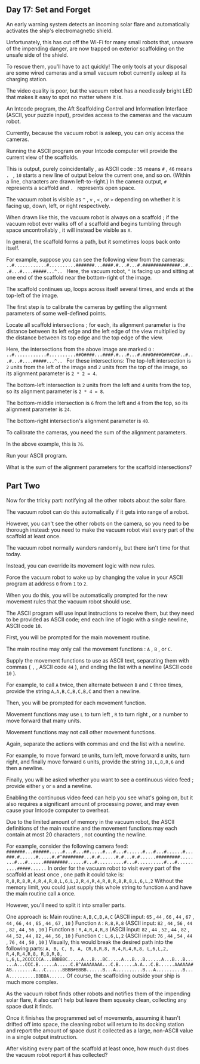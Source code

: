 ## Day 17: Set and Forget

 An early warning system detects an incoming solar flare and automatically activates the ship's electromagnetic shield.

Unfortunately, this has cut off the Wi-Fi for many small robots that, unaware of the impending danger, are now trapped on exterior scaffolding on the unsafe side of the shield.

To rescue them, you'll have to act quickly! The only tools at your disposal are some wired cameras and a small vacuum robot currently asleep at its charging station.

The video quality is poor, but the vacuum robot has a needlessly bright LED that makes it easy to spot no matter where it is.

An Intcode program, the Aft Scaffolding Control and Information Interface (ASCII, your puzzle input), provides access to the cameras and the vacuum robot.

Currently, because the vacuum robot is asleep, you can only access the cameras.

Running the ASCII program on your Intcode computer will provide the current view of the scaffolds.

This is output, purely coincidentally , as ASCII code : ` 35 ` means ` # ` , ` 46 ` means `. ` , ` 10 ` starts a new line of output below the current one, and so on. (Within a line, characters are drawn left-to-right.) In the camera output, ` # ` represents a scaffold and `. ` represents open space.

The vacuum robot is visible as ` ^ ` , ` v ` , ` < ` , or ` > ` depending on whether it is facing up, down, left, or right respectively.

When drawn like this, the vacuum robot is always on a scaffold ; if the vacuum robot ever walks off of a scaffold and begins tumbling through space uncontrollably , it will instead be visible as ` X `.

In general, the scaffold forms a path, but it sometimes loops back onto itself.

For example, suppose you can see the following view from the cameras: `..#............#..........#######...####.#...#...#.##############..#...#...#....#####...^.. ` Here, the vacuum robot, ` ^ ` is facing up and sitting at one end of the scaffold near the bottom-right of the image.

The scaffold continues up, loops across itself several times, and ends at the top-left of the image.

The first step is to calibrate the cameras by getting the alignment parameters of some well-defined points.

Locate all scaffold intersections ; for each, its alignment parameter is the distance between its left edge and the left edge of the view multiplied by the distance between its top edge and the top edge of the view.

Here, the intersections from the above image are marked ` O ` : `..#............#..........##O####...####.#...#...#.###O###O###O##..#...#...#....#####...^.. ` For these intersections: The top-left intersection is ` 2 ` units from the left of the image and ` 2 ` units from the top of the image, so its alignment parameter is ` 2 * 2 = 4 `.

The bottom-left intersection is ` 2 ` units from the left and ` 4 ` units from the top, so its alignment parameter is ` 2 * 4 = 8 `.

The bottom-middle intersection is ` 6 ` from the left and ` 4 ` from the top, so its alignment parameter is ` 24 `.

The bottom-right intersection's alignment parameter is ` 40 `.

To calibrate the cameras, you need the sum of the alignment parameters.

In the above example, this is ` 76 `.

Run your ASCII program.

What is the sum of the alignment parameters for the scaffold intersections? 

## Part Two

 Now for the tricky part: notifying all the other robots about the solar flare.

The vacuum robot can do this automatically if it gets into range of a robot.

However, you can't see the other robots on the camera, so you need to be thorough instead: you need to make the vacuum robot visit every part of the scaffold at least once.

The vacuum robot normally wanders randomly, but there isn't time for that today.

Instead, you can override its movement logic with new rules.

Force the vacuum robot to wake up by changing the value in your ASCII program at address ` 0 ` from ` 1 ` to ` 2 `.

When you do this, you will be automatically prompted for the new movement rules that the vacuum robot should use.

The ASCII program will use input instructions to receive them, but they need to be provided as ASCII code; end each line of logic with a single newline, ASCII code ` 10 `.

First, you will be prompted for the main movement routine.

The main routine may only call the movement functions : ` A ` , ` B ` , or ` C `.

Supply the movement functions to use as ASCII text, separating them with commas ( ` , ` , ASCII code ` 44 ` ), and ending the list with a newline (ASCII code ` 10 ` ).

For example, to call ` A ` twice, then alternate between ` B ` and ` C ` three times, provide the string ` A,A,B,C,B,C,B,C ` and then a newline.

Then, you will be prompted for each movement function.

Movement functions may use ` L ` to turn left , ` R ` to turn right , or a number to move forward that many units.

Movement functions may not call other movement functions.

Again, separate the actions with commas and end the list with a newline.

For example, to move forward ` 10 ` units, turn left, move forward ` 8 ` units, turn right, and finally move forward ` 6 ` units, provide the string ` 10,L,8,R,6 ` and then a newline.

Finally, you will be asked whether you want to see a continuous video feed ; provide either ` y ` or ` n ` and a newline.

Enabling the continuous video feed can help you see what's going on, but it also requires a significant amount of processing power, and may even cause your Intcode computer to overheat.

Due to the limited amount of memory in the vacuum robot, the ASCII definitions of the main routine and the movement functions may each contain at most 20 characters , not counting the newline.

For example, consider the following camera feed: ` #######...######.....#...#...##.....#...#...#......#...#...#......#...###.#......#.....#.#^########...#.#......#.#...#.#......#########........#...#......#########......#...#..........#...#..........#...#..........#####...... ` In order for the vacuum robot to visit every part of the scaffold at least once , one path it could take is: ` R,8,R,8,R,4,R,4,R,8,L,6,L,2,R,4,R,4,R,8,R,8,R,8,L,6,L,2 ` Without the memory limit, you could just supply this whole string to function ` A ` and have the main routine call ` A ` once.

However, you'll need to split it into smaller parts.

One approach is: Main routine: ` A,B,C,B,A,C ` (ASCII input: ` 65 ` , ` 44 ` , ` 66 ` , ` 44 ` , ` 67 ` , ` 44 ` , ` 66 ` , ` 44 ` , ` 65 ` , ` 44 ` , ` 67 ` , ` 10 ` ) Function ` A ` : ` R,8,R,8 ` (ASCII input: ` 82 ` , ` 44 ` , ` 56 ` , ` 44 ` , ` 82 ` , ` 44 ` , ` 56 ` , ` 10 ` ) Function ` B ` : ` R,4,R,4,R,8 ` (ASCII input: ` 82 ` , ` 44 ` , ` 52 ` , ` 44 ` , ` 82 ` , ` 44 ` , ` 52 ` , ` 44 ` , ` 82 ` , ` 44 ` , ` 56 ` , ` 10 ` ) Function ` C ` : ` L,6,L,2 ` (ASCII input: ` 76 ` , ` 44 ` , ` 54 ` , ` 44 ` , ` 76 ` , ` 44 ` , ` 50 ` , ` 10 ` ) Visually, this would break the desired path into the following parts: ` A, B, C, B, A, CR,8,R,8, R,4,R,4,R,8, L,6,L,2, R,4,R,4,R,8, R,8,R,8, L,6,L,2CCCCCCA...BBBBBC.....A...B...BC.....A...B...B......A...B...B......A...CCC.B......A.....C.B^AAAAAAAA...C.B......A.A...C.B......AAAAAA#AB........A...C......BBBB#BBBB......B...A..........B...A..........B...A..........BBBBA...... ` Of course, the scaffolding outside your ship is much more complex.

As the vacuum robot finds other robots and notifies them of the impending solar flare, it also can't help but leave them squeaky clean, collecting any space dust it finds.

Once it finishes the programmed set of movements, assuming it hasn't drifted off into space, the cleaning robot will return to its docking station and report the amount of space dust it collected as a large, non-ASCII value in a single output instruction.

After visiting every part of the scaffold at least once, how much dust does the vacuum robot report it has collected? 
